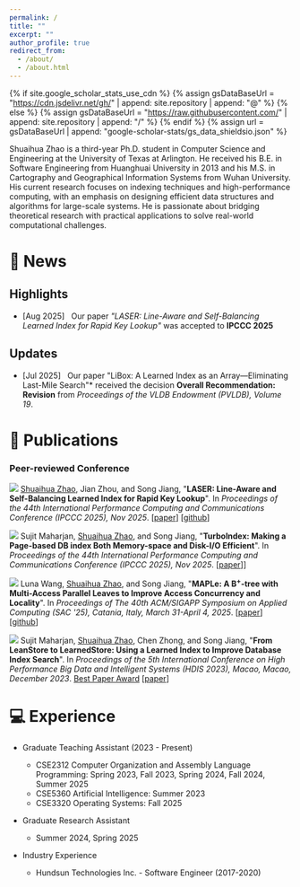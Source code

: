 ```yaml
---
permalink: /
title: ""
excerpt: ""
author_profile: true
redirect_from: 
  - /about/
  - /about.html
---
```


{% if site.google_scholar_stats_use_cdn %}
{% assign gsDataBaseUrl = "https://cdn.jsdelivr.net/gh/" | append: site.repository | append: "@" %}
{% else %}
{% assign gsDataBaseUrl = "https://raw.githubusercontent.com/" | append: site.repository | append: "/" %}
{% endif %}
{% assign url = gsDataBaseUrl | append: "google-scholar-stats/gs_data_shieldsio.json" %}

<span class='anchor' id='about-me'></span>

Shuaihua Zhao is a third-year Ph.D. student in Computer Science and Engineering at the University of Texas at Arlington. He received his B.E. in Software Engineering from Huanghuai University in 2013 and his M.S. in Cartography and Geographical Information Systems from Wuhan University. His current research focuses on indexing techniques and high-performance computing, with an emphasis on designing efficient data structures and algorithms for large-scale systems. He is passionate about bridging theoretical research with practical applications to solve real-world computational challenges. 

# 📢  News
## Highlights
- [Aug 2025] &nbsp; Our paper *"LASER: Line-Aware and Self-Balancing Learned Index for Rapid Key Lookup"* was accepted to **IPCCC 2025**

## Updates
- [Jul 2025] &nbsp; Our paper "LiBox: A Learned Index as an Array—Eliminating Last-Mile Search"* received the decision **Overall Recommendation: Revision** from *Proceedings of the VLDB Endowment (PVLDB), Volume 19*.

# 📝 Publications 
### Peer-reviewed Conference
<a href="https://ieeexplore.ieee.org/document/xxxxxx" target="_blank"><img src="https://img.shields.io/badge/IPCCC-2025-blue?style=flat-square"></a> <u>Shuaihua Zhao</u>, Jian Zhou, and Song Jiang, &quot;**LASER: Line-Aware and Self-Balancing Learned Index for Rapid Key Lookup**&quot;. In *Proceedings of the 44th International Performance Computing and Communications Conference (IPCCC 2025), Nov 2025*. [[paper](http://eppesh.github.io/files/LASER.pdf)] [[github](https://github.com/eppesh/GREBench/tree/laser)]

<a href="https://ieeexplore.ieee.org/document/xxxxxx" target="_blank"><img src="https://img.shields.io/badge/IPCCC-2025-blue?style=flat-square"></a> Sujit Maharjan, <u>Shuaihua Zhao</u>, and Song Jiang, &quot;**TurboIndex: Making a Page-based DB index Both Memory-space and Disk-I/O Efficient**&quot;. In *Proceedings of the 44th International Performance Computing and Communications Conference (IPCCC 2025), Nov 2025*. [[paper](http://eppesh.github.io/files/TurboIndex_IPCCC.pdf)]]

<a href="https://dl.acm.org/doi/abs/10.1145/3672608.3707803" target="_blank"><img src="https://img.shields.io/badge/SAC-2025-blue?style=flat-square"></a> Luna Wang, <u>Shuaihua Zhao</u>, and Song Jiang, &quot;**MAPLe: A B$^+$-tree with Multi-Access Parallel Leaves to Improve Access Concurrency and Locality**&quot;. In *Proceedings of The 40th ACM/SIGAPP Symposium on Applied Computing (SAC '25), Catania, Italy, March 31-April 4, 2025*. [[paper](http://eppesh.github.io/files/MAPL.pdf)] [[github](https://github.com/lunawang257/tlx/tree/mapl)]

<a href="https://ieeexplore.ieee.org/document/10499467" target="_blank"><img src="https://img.shields.io/badge/HDIS-2023-blue?style=flat-square"></a> Sujit Maharjan, <u>Shuaihua Zhao</u>, Chen Zhong, and Song Jiang, &quot;**From LeanStore to LearnedStore: Using a Learned Index to Improve Database Index Search**&quot;. In *Proceedings of the 5th International Conference on High Performance Big Data and Intelligent Systems (HDIS 2023), Macao, Macao, December 2023*. [Best Paper Award](http://eppesh.github.io/files/Maharjan23-LearnedStore-award.pdf) [[paper](http://eppesh.github.io/files/Learned-index-on-Leanstore.pdf)] 

# 💻 Experience
- Graduate Teaching Assistant (2023 - Present)
  - CSE2312 Computer Organization and Assembly Language Programming: Spring 2023, Fall 2023, Spring 2024, Fall 2024, Summer 2025
  - CSE5360 Artificial Intelligence: Summer 2023
  - CSE3320 Operating Systems: Fall 2025

- Graduate Research Assistant
  - Summer 2024, Spring 2025

- Industry Experience
  - Hundsun Technologies Inc. - Software Engineer (2017-2020)
